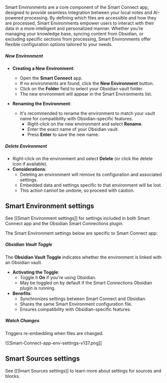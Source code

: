 Smart Environments are a core component of the Smart Connect app, designed to provide seamless integration between your local notes and AI-powered processing. By defining which files are accessible and how they are processed, Smart Environments empower users to interact with their data in a more intelligent and personalized manner. Whether you’re managing your knowledge base, syncing content from Obsidian, or excluding specific sections from processing, Smart Environments offer flexible configuration options tailored to your needs.

##### New Environment
- **Creating a New Environment**:
	- Open the **Smart Connect** app.
	- If no environments are found, click the **New Environment** button.
	- Click on the **Folder** field to select your Obsidian vault folder.
	- The new environment will appear in the Smart Environments list.

- **Renaming the Environment**:
	- It's recommended to rename the environment to match your vault name for compatibility with Obsidian-specific features.
		- Right-click on the new environment and select **Rename**.
		- Enter the exact name of your Obsidian vault.
		- Press **Enter** to save the new name.

##### Delete Environment
- Right-click on the environment and select **Delete** (or click the delete icon if available).
- **Considerations**:
	- Deleting an environment will remove its configuration and associated settings.
	- Embedded data and settings specific to that environment will be lost.
	- This action cannot be undone, so proceed with caution.

## Smart Environment settings
See [[Smart Environment settings]] for settings included in both Smart Connect app and the Obsidian Smart Connections plugin.

The Smart Environment settings below are specific to Smart Connect app: 
##### Obsidian Vault Toggle
The **Obsidian Vault Toggle** indicates whether the environment is linked with an Obsidian vault.
- **Activating the Toggle**:
	- Toggle it **On** if you're using Obsidian.
	- May be toggled on by default if the Smart Connections Obsidian plugin is running.
- **Benefits**:
	- Synchronizes settings between Smart Connect and Obsidian.
	- Shares the same Smart Environment configuration file.
	- Ensures compatibility with Obsidian-specific features.

##### Watch Changes
Triggers re-embedding when files are changed.

![[Smart-Connect-app-env-settings-v137.png]]

## Smart Sources settings
See [[Smart Sources settings]] to learn more about settings for sources and blocks.
